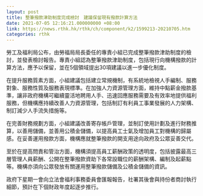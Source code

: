 ```yaml
---
layout: post
title: 整筆撥款津助制度完成檢討　建議保留現有撥款計算方法
date: 2021-07-05 12:16:21.000000000 +08:00
link: https://news.rthk.hk/rthk/ch/component/k2/1599213-20210705.htm
categories: rthk
---
```


勞工及福利局公布，由勞福局局長委任的專責小組已完成整筆撥款津助制度的檢討，並發表檢討報告。專責小組認為整筆撥款津助制度，包括現行向機構撥款的計算方法，應予以保留，並在5個領域提出30項建議以進一步優化制度。

在提升服務質素方面，小組建議包括建立常規機制，有系統地檢視人手編制、服務對象、服務性質及服務表現標準。在加強人力資源管理方面，維持中點薪金撥款基準，讓非政府機構可繼續靈活地聘用人手、迅速回應服務需要及有效率地提供福利服務，但機構應持續改善人力資源管理，包括制訂有利員工事業發展的人力架構、制訂減少人手流失措施等。

在完善財務規劃方面，小組建議改善寄存帳戶管理，並制訂使用計劃及進行財務推算，以善用儲備，並善用公積金儲備，以提高員工士氣及增加員工對機構的歸屬感。在妥善運用撥款方面，機構應就整筆撥款的開支用途向政府及公眾妥善交代。

至於在提高問責和管治方面，機構須提高員工薪酬政策的透明度，包括披露最高三層管理人員薪酬、公開在整筆撥款資助下各常設職位的薪酬架構、編制及起薪點等。機構亦須向公眾發放有關運用整筆撥款儲備及公積金儲備的資訊。

政府下星期一會向立法會福利事務委員會匯報報告，社署其後會與持份者商討執行細節，預計在下個財政年度起逐步推行。
